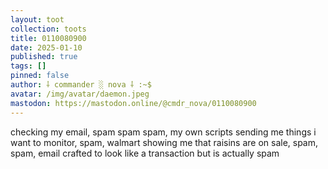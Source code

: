 ```yaml
---
layout: toot
collection: toots
title: 0110080900
date: 2025-01-10
published: true
tags: []
pinned: false
author: ⸸ commander ░ nova ⸸ :~$
avatar: /img/avatar/daemon.jpeg
mastodon: https://mastodon.online/@cmdr_nova/0110080900
---
```


checking my email, spam spam spam, my own scripts sending me things i want to monitor, spam, walmart showing me that raisins are on sale, spam, spam, email crafted to look like a transaction but is actually spam
